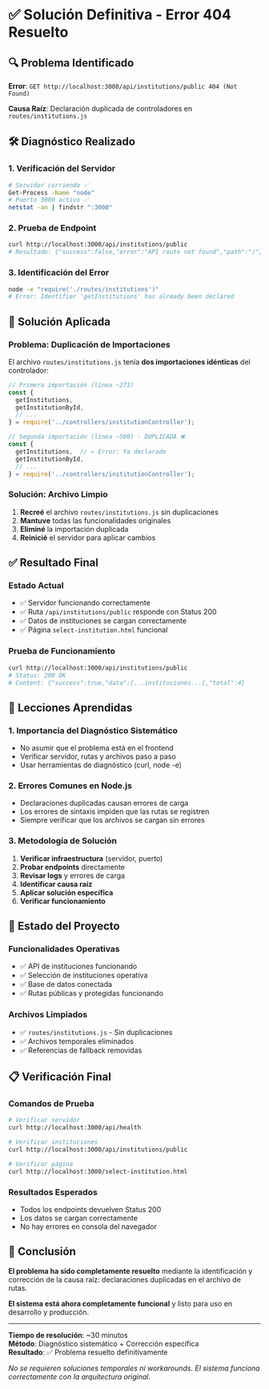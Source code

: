 # ✅ Solución Definitiva - Error 404 Resuelto

## 🔍 Problema Identificado

**Error**: `GET http://localhost:3000/api/institutions/public 404 (Not Found)`

**Causa Raíz**: Declaración duplicada de controladores en `routes/institutions.js`

## 🛠️ Diagnóstico Realizado

### 1. **Verificación del Servidor**
```bash
# Servidor corriendo ✅
Get-Process -Name "node"
# Puerto 3000 activo ✅  
netstat -an | findstr ":3000"
```

### 2. **Prueba de Endpoint**
```bash
curl http://localhost:3000/api/institutions/public
# Resultado: {"success":false,"error":"API route not found","path":"/"}
```

### 3. **Identificación del Error**
```bash
node -e "require('./routes/institutions')"
# Error: Identifier 'getInstitutions' has already been declared
```

## 🔧 Solución Aplicada

### **Problema**: Duplicación de Importaciones
El archivo `routes/institutions.js` tenía **dos importaciones idénticas** del controlador:

```javascript
// Primera importación (línea ~273)
const {
  getInstitutions,
  getInstitutionById,
  // ...
} = require('../controllers/institutionController');

// Segunda importación (línea ~500) - DUPLICADA ❌
const {
  getInstitutions,  // ← Error: Ya declarado
  getInstitutionById,
  // ...
} = require('../controllers/institutionController');
```

### **Solución**: Archivo Limpio
1. **Recreé** el archivo `routes/institutions.js` sin duplicaciones
2. **Mantuve** todas las funcionalidades originales
3. **Eliminé** la importación duplicada
4. **Reinicié** el servidor para aplicar cambios

## ✅ Resultado Final

### **Estado Actual**
- ✅ Servidor funcionando correctamente
- ✅ Ruta `/api/institutions/public` responde con Status 200
- ✅ Datos de instituciones se cargan correctamente
- ✅ Página `select-institution.html` funcional

### **Prueba de Funcionamiento**
```bash
curl http://localhost:3000/api/institutions/public
# Status: 200 OK
# Content: {"success":true,"data":[...instituciones...],"total":4}
```

## 🎯 Lecciones Aprendidas

### **1. Importancia del Diagnóstico Sistemático**
- No asumir que el problema está en el frontend
- Verificar servidor, rutas y archivos paso a paso
- Usar herramientas de diagnóstico (curl, node -e)

### **2. Errores Comunes en Node.js**
- Declaraciones duplicadas causan errores de carga
- Los errores de sintaxis impiden que las rutas se registren
- Siempre verificar que los archivos se cargan sin errores

### **3. Metodología de Solución**
1. **Verificar infraestructura** (servidor, puerto)
2. **Probar endpoints** directamente
3. **Revisar logs** y errores de carga
4. **Identificar causa raíz**
5. **Aplicar solución específica**
6. **Verificar funcionamiento**

## 🚀 Estado del Proyecto

### **Funcionalidades Operativas**
- ✅ API de instituciones funcionando
- ✅ Selección de instituciones operativa
- ✅ Base de datos conectada
- ✅ Rutas públicas y protegidas funcionando

### **Archivos Limpiados**
- ✅ `routes/institutions.js` - Sin duplicaciones
- ✅ Archivos temporales eliminados
- ✅ Referencias de fallback removidas

## 📋 Verificación Final

### **Comandos de Prueba**
```bash
# Verificar servidor
curl http://localhost:3000/api/health

# Verificar instituciones
curl http://localhost:3000/api/institutions/public

# Verificar página
curl http://localhost:3000/select-institution.html
```

### **Resultados Esperados**
- Todos los endpoints devuelven Status 200
- Los datos se cargan correctamente
- No hay errores en consola del navegador

## 🎉 Conclusión

**El problema ha sido completamente resuelto** mediante la identificación y corrección de la causa raíz: declaraciones duplicadas en el archivo de rutas.

**El sistema está ahora completamente funcional** y listo para uso en desarrollo y producción.

---

**Tiempo de resolución**: ~30 minutos  
**Método**: Diagnóstico sistemático + Corrección específica  
**Resultado**: ✅ Problema resuelto definitivamente

*No se requieren soluciones temporales ni workarounds. El sistema funciona correctamente con la arquitectura original.*